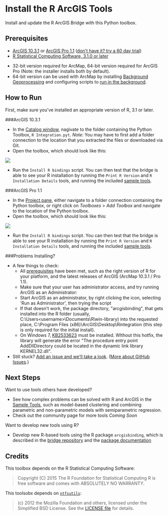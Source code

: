 Install the R ArcGIS Tools
==========================

Install and update the R ArcGIS Bridge with this Python toolbox.


Prerequisites
-------------

 - [ArcGIS 10.3.1](http://desktop.arcgis.com/en/desktop/) or [ArcGIS Pro 1.1](http://pro.arcgis.com/en/pro-app/) ([don't have it? try a 60 day trial](http://www.esri.com/software/arcgis/arcgis-for-desktop/free-trial))
 - [R Statistical Computing Software, 3.1.0 or later](http://cran.cnr.berkeley.edu/bin/windows/base/)
  + 32-bit version required for ArcMap, 64-bit version required for ArcGIS Pro (Note: the installer installs both by default).
  + 64-bit version can be used with ArcMap by installing [Background Geoprocessing](http://desktop.arcgis.com/en/desktop/latest/analyze/executing-tools/64bit-background.htm) and configuring scripts to [run in the background](http://desktop.arcgis.com/en/desktop/latest/analyze/executing-tools/foreground-and-background-processing.htm).

How to Run
----------

First, make sure you've installed an appropriate version of R, 3.1 or later. 

###ArcGIS 10.3.1
 - In the [Catalog window](http://desktop.arcgis.com/en/desktop/latest/map/working-with-arcmap/what-is-the-catalog-window-.htm), nagivate to the folder containing the Python Toolbox, `R Integration.pyt`. _Note_: You may have to first add a folder connection to the location that you extracted the files or downloaded via Git.
 - Open the toolbox, which should look like this:

![](https://github.com/R-ArcGIS/r-bridge-install/blob/master/img/r-bridge-install-arcmap.png)

 - Run the `Install R bindings` script. You can then test that the bridge is able to see your R installation by running the `Print R Version` and `R Installation Details` tools, and running the included [sample tools](https://github.com/R-ArcGIS/r-bridge/tree/master/package/arc/inst/examples).

###ArcGIS Pro 1.1
 - In the [Project pane](https://pro.arcgis.com/en/pro-app/help/projects/the-project-pane.htm), either navigate to a folder connection containing the Python toolbox, or right click on *Toolboxes* > *Add Toolbox* and navigate to the location of the Python toolbox.
 - Open the toolbox, which should look like this:

![](https://github.com/R-ArcGIS/r-bridge-install/blob/master/img/r-bridge-install-pro.png)

  - Run the `Install R bindings` script. You can then test that the bridge is able to see your R installation by running the `Print R Version` and `R Installation Details` tools, and running the included [sample tools](https://github.com/R-ArcGIS/r-bridge/tree/master/package/arc/inst/examples).

###Problems Installing?
 - A few things to check:
    + All [prerequisites](#prerequisites]) have been met, such as the right version of R for your platform, and the latest releases of ArcGIS (ArcMap 10.3.1 / Pro 1.1).
    + Make sure that your user has administrator access, and try running ArcGIS as an Administrator:
     - Start ArcGIS as an administrator, by right clicking the icon, selecting 'Run as Administrator', then trying the script
     - If that doesn't work, the package directory, "arcgisbinding", that gets installed into the R folder (usually, C:\Users\<username>\Documents\R\win-library\) into the requested place, C:\Program Files (x86)\ArcGIS\Desktop\Rintegration
 (this step is only required for the initial install).
    + On Windows 7, [KB2533623](https://support.microsoft.com/en-us/kb/2533623) must be installed. WIthout this hotfix, the library will generate the error "The procedure entry point AddDllDirectory could be located in the dynamic link library KERNEL32.dll".
 - Still stuck? [Add an issue and we'll take a look](https://github.com/R-ArcGIS/r-bridge-install/issues). ([More about GitHub Issues](https://help.github.com/articles/about-issues/).)


Next Steps
----------

Want to use tools others have developed?
 - See how complex problems can be solved with R and ArcGIS in the [Sample Tools](https://github.com/R-ArcGIS/r-sample-tools), such as model-based clustering and combining parametric and non-parametric models with semiparametric regression.
 - Check out the community page for more tools _Coming Soon_

Want to develop new tools using R?
 - Develop new R-based tools using the R package `arcgisbinding`, which is described in the [bridge repository](https://github.com/R-ArcGIS/r-bridge) and the [package documentation](https://r-arcgis.github.io/assets/arcgisbinding.pdf)

Credits
-------

This toolbox depends on the R Statistical Computing Software:

> Copyright (C) 2015 The R Foundation for Statistical Computing
> R is free software and comes with ABSOLUTELY NO WARRANTY.

This toolsobx depends on [`ntfsutils`](https://github.com/sid0/ntfs):
> (c) 2012 the Mozilla Foundation and others, licensed under the
> Simplified BSD License. See the [LICENSE file](https://github.com/sid0/ntfs/blob/master/LICENSE) for details.
